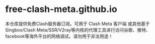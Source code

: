 # free-clash-meta.github.io
本仓库提供免费Clash服务器订阅。可用于 Clash Meta 客户端 或其他基于 Singbox/Clash Meta/SSR/V2ray等内核的代理工具进行访问谷歌、推特、facebook等海外平台的网络调试。请勿用于非法用途！
